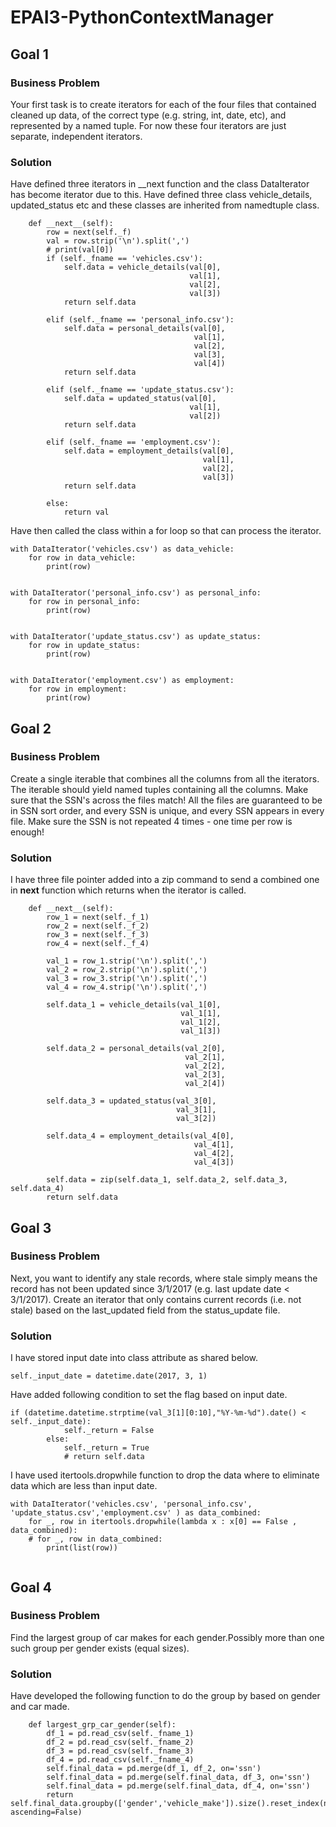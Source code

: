 # EPAI3-PythonContextManager
## Goal 1

### Business Problem

Your first task is to create iterators for each of the four files that contained cleaned up data, of the correct type (e.g. string, int, date, etc), and represented by a named tuple. For now these four iterators are just separate, independent iterators.

### Solution

Have defined three iterators in __next function and the class DataIterator has become iterator due to this. Have defined three class vehicle_details, updated_status etc and these classes are inherited from namedtuple class.

```
    def __next__(self):
        row = next(self._f)
        val = row.strip('\n').split(',')
        # print(val[0])
        if (self._fname == 'vehicles.csv'):
            self.data = vehicle_details(val[0],
                                        val[1],
                                        val[2],
                                        val[3])
            return self.data
            
        elif (self._fname == 'personal_info.csv'):
            self.data = personal_details(val[0],
                                         val[1],
                                         val[2],
                                         val[3],
                                         val[4])
            return self.data
            
        elif (self._fname == 'update_status.csv'):
            self.data = updated_status(val[0],
                                        val[1],
                                        val[2])
            return self.data
        
        elif (self._fname == 'employment.csv'):
            self.data = employment_details(val[0],
                                           val[1],
                                           val[2],
                                           val[3])    
            return self.data
        
        else:
            return val
```

Have then called the class within a for loop so that can process the iterator.

```
with DataIterator('vehicles.csv') as data_vehicle:
    for row in data_vehicle:
        print(row)
        

with DataIterator('personal_info.csv') as personal_info:
    for row in personal_info:
        print(row)


with DataIterator('update_status.csv') as update_status:
    for row in update_status:
        print(row)
        

with DataIterator('employment.csv') as employment:
    for row in employment:
        print(row)       
```



## Goal 2

### Business Problem

Create a single iterable that combines all the columns from all the iterators. The iterable should yield named tuples containing all the columns. Make sure that the SSN's across the files match!
All the files are guaranteed to be in SSN sort order, and every SSN is unique, and every SSN appears in every file. Make sure the SSN is not repeated 4 times - one time per row is enough!

### Solution

I have three file pointer added into a zip command to send a combined one in __next__ function which returns when the iterator is called.

```
    def __next__(self):
        row_1 = next(self._f_1)
        row_2 = next(self._f_2)
        row_3 = next(self._f_3)
        row_4 = next(self._f_4)
        
        val_1 = row_1.strip('\n').split(',')
        val_2 = row_2.strip('\n').split(',')
        val_3 = row_3.strip('\n').split(',')
        val_4 = row_4.strip('\n').split(',')
        
        self.data_1 = vehicle_details(val_1[0],
                                      val_1[1],
                                      val_1[2],
                                      val_1[3])     
        
        self.data_2 = personal_details(val_2[0],
                                       val_2[1],
                                       val_2[2],
                                       val_2[3],
                                       val_2[4])
        
        self.data_3 = updated_status(val_3[0],
                                     val_3[1],
                                     val_3[2])
            
        self.data_4 = employment_details(val_4[0],
                                         val_4[1],
                                         val_4[2],
                                         val_4[3])
       
        self.data = zip(self.data_1, self.data_2, self.data_3, self.data_4)
        return self.data
```



## Goal 3

### Business Problem

Next, you want to identify any stale records, where stale simply means the record has not been updated since 3/1/2017 (e.g. last update date < 3/1/2017). Create an iterator that only contains current records (i.e. not stale) based on the last_updated field from the status_update file.

### Solution

I have stored input date into class attribute as shared below.

```
self._input_date = datetime.date(2017, 3, 1)
```

Have added following condition to set the flag based on input date.

```
if (datetime.datetime.strptime(val_3[1][0:10],"%Y-%m-%d").date() < self._input_date):
            self._return = False           
        else:
            self._return = True
            # return self.data
```

I have used itertools.dropwhile function to drop the data where to eliminate data which are less than input date.

```
with DataIterator('vehicles.csv', 'personal_info.csv', 'update_status.csv','employment.csv' ) as data_combined:    
    for _, row in itertools.dropwhile(lambda x : x[0] == False , data_combined):
    # for _, row in data_combined:
        print(list(row))
        
```

## Goal 4

### Business Problem

Find the largest group of car makes for each gender.Possibly more than one such group per gender exists (equal sizes).

### Solution

Have developed the following function to do the group by based on gender and car made.

```
    def largest_grp_car_gender(self):
        df_1 = pd.read_csv(self._fname_1)
        df_2 = pd.read_csv(self._fname_2)
        df_3 = pd.read_csv(self._fname_3)
        df_4 = pd.read_csv(self._fname_4)
        self.final_data = pd.merge(df_1, df_2, on='ssn')
        self.final_data = pd.merge(self.final_data, df_3, on='ssn')
        self.final_data = pd.merge(self.final_data, df_4, on='ssn')
        return self.final_data.groupby(['gender','vehicle_make']).size().reset_index(name='counts').sort_values(['counts'], ascending=False)
```

